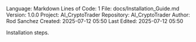 Language: Markdown
Lines of Code: 1
File: docs/Installation_Guide.md
Version: 1.0.0
Project: AI_CryptoTrader
Repository: AI_CryptoTrader
Author: Rod Sanchez
Created: 2025-07-12 05:50
Last Edited: 2025-07-12 05:50

Installation steps.
